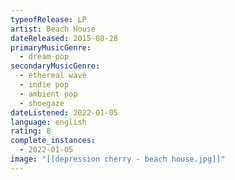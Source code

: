 ```yaml
---
typeofRelease: LP
artist: Beach House
dateReleased: 2015-08-28
primaryMusicGenre:
  - dream pop
secondaryMusicGenre:
  - ethereal wave
  - indie pop
  - ambient pop
  - shoegaze
dateListened: 2022-01-05
language: english
rating: 8
complete_instances:
  - 2022-01-05
image: "[[depression cherry - beach house.jpg]]"
---
```

